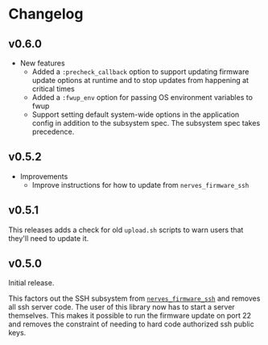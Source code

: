 # Changelog

## v0.6.0

* New features
  * Added a `:precheck_callback` option to support updating firmware update
    options at runtime and to stop updates from happening at critical times
  * Added a `:fwup_env` option for passing OS environment variables to fwup
  * Support setting default system-wide options in the application config in
    addition to the subsystem spec. The subsystem spec takes precedence.

## v0.5.2

* Improvements
  * Improve instructions for how to update from `nerves_firmware_ssh`

## v0.5.1

This releases adds a check for old `upload.sh` scripts to warn users that
they'll need to update it.

## v0.5.0

Initial release.

This factors out the SSH subsystem from
[`nerves_firmware_ssh`](https://github.com/nerves-project/nerves_firmware_ssh)
and removes all ssh server code. The user of this library now has to start a
server themselves. This makes it possible to run the firmware update on port 22
and removes the constraint of needing to hard code authorized ssh public keys.
